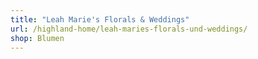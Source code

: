 ```yaml
---
title: "Leah Marie's Florals & Weddings"
url: /highland-home/leah-maries-florals-und-weddings/
shop: Blumen
---
```

